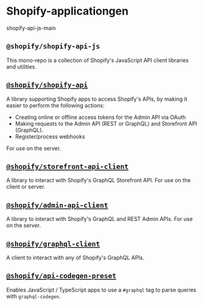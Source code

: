 # Shopify-applicationgen
shopify-api-js-main


## `@shopify/shopify-api-js`

This mono-repo is a collection of Shopify's JavaScript API client libraries and utilities.

## [`@shopify/shopify-api`](./packages/shopify-api)

A library supporting Shopify apps to access Shopify's APIs, by making it easier to perform the following actions:

- Creating online or offline access tokens for the Admin API via OAuth
- Making requests to the Admin API (REST or GraphQL) and Storefront API (GraphQL).
- Register/process webhooks

For use on the server.

## [`@shopify/storefront-api-client`](./packages/storefront-api-client)

A library to interact with Shopify's GraphQL Storefront API. For use on the client or server.

## [`@shopify/admin-api-client`](./packages/admin-api-client)

A library to interact with Shopify's GraphQL and REST Admin APIs. For use on the server.

## [`@shopify/graphql-client`](./packages/graphql-client)

A client to interact with any of Shopify's GraphQL APIs.

## [`@shopify/api-codegen-preset`](./packages/api-codegen-preset)

Enables JavaScript / TypeScript apps to use a `#graphql` tag to parse queries with `graphql-codegen`.
